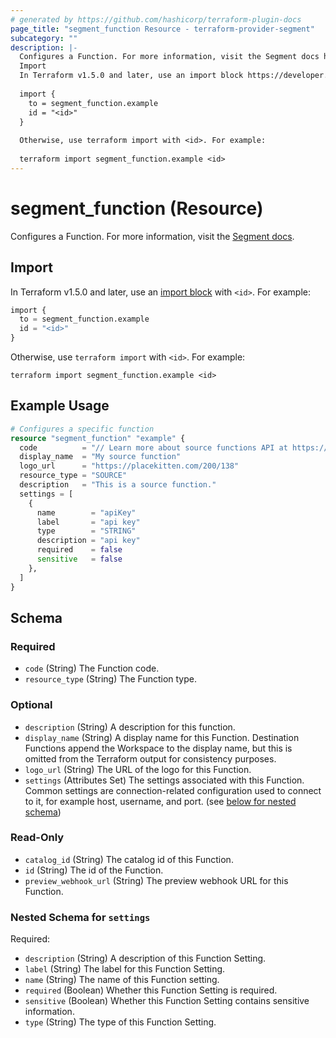 ```yaml
---
# generated by https://github.com/hashicorp/terraform-plugin-docs
page_title: "segment_function Resource - terraform-provider-segment"
subcategory: ""
description: |-
  Configures a Function. For more information, visit the Segment docs https://segment.com/docs/connections/functions/.
  Import
  In Terraform v1.5.0 and later, use an import block https://developer.hashicorp.com/terraform/language/import with <id>. For example:
  
  import {
    to = segment_function.example
    id = "<id>"
  }
  
  Otherwise, use terraform import with <id>. For example:
  
  terraform import segment_function.example <id>
---
```


# segment_function (Resource)

Configures a Function. For more information, visit the [Segment docs](https://segment.com/docs/connections/functions/).

## Import

In Terraform v1.5.0 and later, use an [import block](https://developer.hashicorp.com/terraform/language/import) with `<id>`. For example:

```terraform
import {
  to = segment_function.example
  id = "<id>"
}
```

Otherwise, use `terraform import` with `<id>`. For example:

```console
terraform import segment_function.example <id>
```

## Example Usage

```terraform
# Configures a specific function
resource "segment_function" "example" {
  code          = "// Learn more about source functions API at https://segment.com/docs/connections/sources/source-functions"
  display_name  = "My source function"
  logo_url      = "https://placekitten.com/200/138"
  resource_type = "SOURCE"
  description   = "This is a source function."
  settings = [
    {
      name        = "apiKey"
      label       = "api key"
      type        = "STRING"
      description = "api key"
      required    = false
      sensitive   = false
    },
  ]
}
```

<!-- schema generated by tfplugindocs -->
## Schema

### Required

- `code` (String) The Function code.
- `resource_type` (String) The Function type.

### Optional

- `description` (String) A description for this function.
- `display_name` (String) A display name for this Function. Destination Functions append the Workspace to the display name, but this is omitted from the Terraform output for consistency purposes.
- `logo_url` (String) The URL of the logo for this Function.
- `settings` (Attributes Set) The settings associated with this Function. Common settings are connection-related configuration used to connect to it, for example host, username, and port. (see [below for nested schema](#nestedatt--settings))

### Read-Only

- `catalog_id` (String) The catalog id of this Function.
- `id` (String) The id of the Function.
- `preview_webhook_url` (String) The preview webhook URL for this Function.

<a id="nestedatt--settings"></a>
### Nested Schema for `settings`

Required:

- `description` (String) A description of this Function Setting.
- `label` (String) The label for this Function Setting.
- `name` (String) The name of this Function setting.
- `required` (Boolean) Whether this Function Setting is required.
- `sensitive` (Boolean) Whether this Function Setting contains sensitive information.
- `type` (String) The type of this Function Setting.
